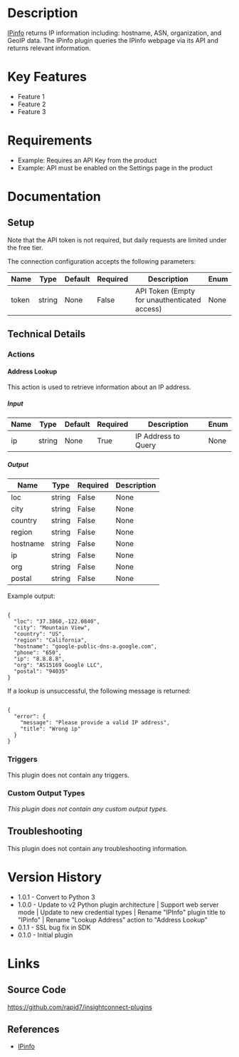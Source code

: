 # Description

[IPinfo](https://ipinfo.io/) returns IP information including: hostname, ASN, organization, and GeoIP data.
The IPinfo plugin queries the IPinfo webpage via its API and returns relevant information.

# Key Features

* Feature 1
* Feature 2
* Feature 3

# Requirements

* Example: Requires an API Key from the product
* Example: API must be enabled on the Settings page in the product

# Documentation

## Setup

Note that the API token is not required, but daily requests are limited under the free tier.

The connection configuration accepts the following parameters:

|Name|Type|Default|Required|Description|Enum|
|----|----|-------|--------|-----------|----|
|token|string|None|False|API Token (Empty for unauthenticated access)|None|

## Technical Details

### Actions

#### Address Lookup

This action is used to retrieve information about an IP address.

##### Input

|Name|Type|Default|Required|Description|Enum|
|----|----|-------|--------|-----------|----|
|ip|string|None|True|IP Address to Query|None|

##### Output

|Name|Type|Required|Description|
|----|----|--------|-----------|
|loc|string|False|None|
|city|string|False|None|
|country|string|False|None|
|region|string|False|None|
|hostname|string|False|None|
|ip|string|False|None|
|org|string|False|None|
|postal|string|False|None|

Example output:

```

{
  "loc": "37.3860,-122.0840",
  "city": "Mountain View",
  "country": "US",
  "region": "California",
  "hostname": "google-public-dns-a.google.com",
  "phone": "650",
  "ip": "8.8.8.8",
  "org": "AS15169 Google LLC",
  "postal": "94035"
}

```

If a lookup is unsuccessful, the following message is returned:

```

{
  "error": {
    "message": "Please provide a valid IP address",
    "title": "Wrong ip"
  }
}

```

### Triggers

This plugin does not contain any triggers.

### Custom Output Types

_This plugin does not contain any custom output types._

## Troubleshooting

This plugin does not contain any troubleshooting information.

# Version History

* 1.0.1 - Convert to Python 3
* 1.0.0 - Update to v2 Python plugin architecture | Support web server mode | Update to new credential types | Rename "IPInfo" plugin title to "IPinfo" | Rename "Lookup Address" action to "Address Lookup"
* 0.1.1 - SSL bug fix in SDK
* 0.1.0 - Initial plugin

# Links

## Source Code

https://github.com/rapid7/insightconnect-plugins

## References

* [IPinfo](https://ipinfo.io/)

